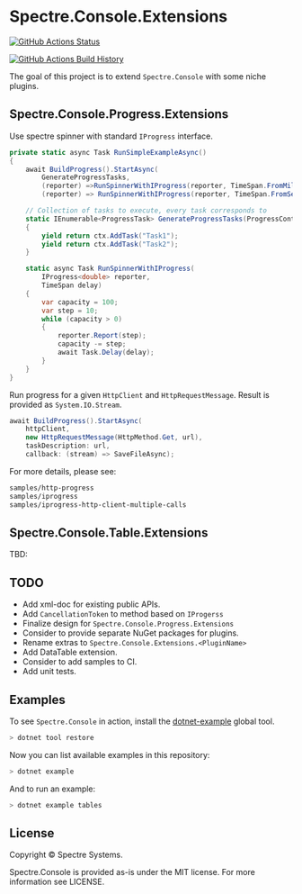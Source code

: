 # Spectre.Console.Extensions

[![GitHub Actions Status](https://github.com/nikiforovall/Spectre.Console.Extensions/workflows/Build/badge.svg?branch=main)](https://github.com/nikiforovall/Spectre.Console.Extensions/actions)

[![GitHub Actions Build History](https://buildstats.info/github/chart/nikiforovall/Spectre.Console.Extensions?branch=main&includeBuildsFromPullRequest=false)](https://github.com/nikiforovall/Spectre.Console.Extensions/actions)

The goal of this project is to extend `Spectre.Console` with some niche plugins.

## Spectre.Console.Progress.Extensions

Use spectre spinner with standard `IProgress` interface.

```csharp
private static async Task RunSimpleExampleAsync()
{
    await BuildProgress().StartAsync(
        GenerateProgressTasks,
        (reporter) =>RunSpinnerWithIProgress(reporter, TimeSpan.FromMilliseconds(500)),
        (reporter) => RunSpinnerWithIProgress(reporter, TimeSpan.FromSeconds(1)));

    // Collection of tasks to execute, every task corresponds to 
    static IEnumerable<ProgressTask> GenerateProgressTasks(ProgressContext ctx)
    {
        yield return ctx.AddTask("Task1");
        yield return ctx.AddTask("Task2");
    }

    static async Task RunSpinnerWithIProgress(
        IProgress<double> reporter,
        TimeSpan delay)
    {
        var capacity = 100;
        var step = 10;
        while (capacity > 0)
        {
            reporter.Report(step);
            capacity -= step;
            await Task.Delay(delay);
        }
    }
}
```

Run progress for a given `HttpClient` and `HttpRequestMessage`. Result is provided as `System.IO.Stream`.

```csharp
await BuildProgress().StartAsync(
    httpClient,
    new HttpRequestMessage(HttpMethod.Get, url),
    taskDescription: url,
    callback: (stream) => SaveFileAsync);
```

For more details, please see:

```bash
samples/http-progress
samples/iprogress
samples/iprogress-http-client-multiple-calls
```

## Spectre.Console.Table.Extensions

TBD:

## TODO

* Add xml-doc for existing public APIs.
* Add `CancellationToken` to method based on `IProgerss`
* Finalize design for `Spectre.Console.Progress.Extensions`
* Consider to provide separate NuGet packages for plugins.
* Rename extras to `Spectre.Console.Extensions.<PluginName>`
* Add DataTable extension.
* Consider to add samples to CI.
* Add unit tests.

## Examples

To see `Spectre.Console` in action, install the 
[dotnet-example](https://github.com/patriksvensson/dotnet-example)
global tool.

```bash
> dotnet tool restore
```

Now you can list available examples in this repository:

```bash
> dotnet example
```

And to run an example:

```bash
> dotnet example tables
```

## License

Copyright © Spectre Systems.

Spectre.Console is provided as-is under the MIT license. For more information see LICENSE.
